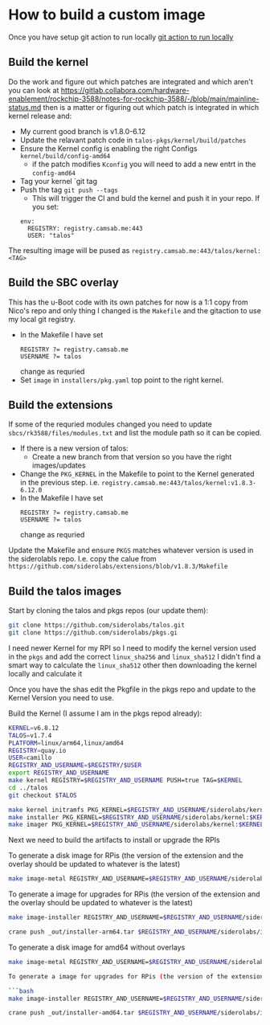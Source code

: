 
# How to build a custom image

Once you have setup git action to run locally [git action to run locally](gitaction.md)


## Build the kernel
Do the work and figure out which patches are integrated and which aren't you can look at  https://gitlab.collabora.com/hardware-enablement/rockchip-3588/notes-for-rockchip-3588/-/blob/main/mainline-status.md
then is a matter or figuring out which patch is integrated in which kernel release and:

- My current good branch is v1.8.0-6.12
- Update the relavant patch code in `talos-pkgs/kernel/build/patches`
- Ensure the Kernel config is enabling the right Configs `kernel/build/config-amd64`
  - if the patch modifies `Kconfig` you will need to add a new entrt in the `config-amd64`
- Tag your kernel `git tag <tag>
- Push the tag `git push --tags`
  - This will trigger the CI and buld the kernel and push it in your repo. If you set:
  ```
  env:
    REGISTRY: registry.camsab.me:443
    USER: "talos"
  ```
The resulting image will be pused as  `registry.camsab.me:443/talos/kernel:<TAG>`

## Build the SBC overlay

This has the u-Boot code with its own patches for now is a 1:1 copy from Nico's repo and only thing I changed is the `Makefile` and the gitaction to use my local git registry. 
- In the Makefile I have set
  ```
  REGISTRY ?= registry.camsab.me
  USERNAME ?= talos
  ```
   change as requried
- Set `image` in `installers/pkg.yaml` top point to the right kernel.


## Build the extensions

If some of the requried modules changed you need to update `sbcs/rk3588/files/modules.txt` and list the module path so it can be copied. 
- If there is a new version of talos:
  - Create a new branch from that version so you have the right images/updates
- Change the `PKG_KERNEL` in the Makefile to point to the Kernel generated in the previous step. i.e. `registry.camsab.me:443/talos/kernel:v1.8.3-6.12.0`
- In the Makefile I have set 
  ```
  REGISTRY ?= registry.camsab.me
  USERNAME ?= talos
  ```
  change as requried

Update the Makefile and ensure `PKGS` matches whatever version is used in the siderolabls repo. I.e. copy the calue from `https://github.com/siderolabs/extensions/blob/v1.8.3/Makefile`


## Build the talos images




Start by cloning the talos and pkgs repos (our update them):

```bash
git clone https://github.com/siderolabs/talos.git
git clone https://github.com/siderolabs/pkgs.gi
```

I need newer Kernel for my RPI so I need to modify the kernel version used in the `pkgs` and add the correct `linux_sha256` and `linux_sha512` I didn't find a smart way to calculate the `linux_sha512` other then downloading the kernel locally and calculate it

Once you have the shas edit the Pkgfile in the pkgs repo and update to the Kernel Version you need to use. 

Build the Kernel (I assume I am in the pkgs repod already):

```bash
KERNEL=v6.8.12
TALOS=v1.7.4
PLATFORM=linux/arm64,linux/amd64
REGISTRY=quay.io
USER=camillo
REGISTRY_AND_USERNAME=$REGISTRY/$USER
export REGISTRY_AND_USERNAME
make kernel REGISTRY=$REGISTRY_AND_USERNAME PUSH=true TAG=$KERNEL
cd ../talos
git checkout $TALOS

make kernel initramfs PKG_KERNEL=$REGISTRY_AND_USERNAME/siderolabs/kernel:$KERNEL PLATFORM=$PLATFORM REGISTRY=$REGISTRY_AND_USERNAME PUSH=true
make installer PKG_KERNEL=$REGISTRY_AND_USERNAME/siderolabs/kernel:$KERNEL PLATFORM=$PLATFORM REGISTRY=$REGISTRY_AND_USERNAME PUSH=true
make imager PKG_KERNEL=$REGISTRY_AND_USERNAME/siderolabs/kernel:$KERNEL PLATFORM=$PLATFORM REGISTRY=$REGISTRY_AND_USERNAME PUSH=true

```

Next we need to build the artifacts to install or upgrade the RPIs

To generate a disk image for RPis (the version of the extension and the overlay should be updated to whatever is the latest)

```bash
make image-metal REGISTRY_AND_USERNAME=$REGISTRY_AND_USERNAME/siderolabs IMAGER_ARGS="--base-installer-image $REGISTRY_AND_USERNAME/siderolabs/installer:$TALOS --system-extension-image ghcr.io/siderolabs/iscsi-tools:v0.1.4@sha256:4370d0740f27a7ae7aee56a8da6cd4f00ed8019bd4024fa73b44cb388ec86194  --system-extension-image ghcr.io/siderolabs/util-linux-tools:2.39.3@sha256:6a0d86f1cfbb296dfe2c29e033d9cb3d9f78ed98413865522238f4e1505365c4 --overlay-image ghcr.io/siderolabs/sbc-raspberrypi:v0.1.0-beta.0@sha256:47c6b7dc1cf697fc1ced0928eb4e8a37e83e99898289f59aaa49f8ed97249352 --overlay-name=rpi_generic" PLATFORM=linux/arm64
```

To generate a image for upgrades for RPis (the version of the extension and the overlay should be updated to whatever is the latest)

```bash
make image-installer REGISTRY_AND_USERNAME=$REGISTRY_AND_USERNAME/siderolabs IMAGER_ARGS="--base-installer-image $REGISTRY_AND_USERNAME/siderolabs/installer:$TALOS --system-extension-image ghcr.io/siderolabs/iscsi-tools:v0.1.4@sha256:4370d0740f27a7ae7aee56a8da6cd4f00ed8019bd4024fa73b44cb388ec86194  --system-extension-image ghcr.io/siderolabs/util-linux-tools:2.39.3@sha256:6a0d86f1cfbb296dfe2c29e033d9cb3d9f78ed98413865522238f4e1505365c4 --overlay-image ghcr.io/siderolabs/sbc-raspberrypi:v0.1.0-beta.0@sha256:47c6b7dc1cf697fc1ced0928eb4e8a37e83e99898289f59aaa49f8ed97249352 --overlay-name=rpi_generic" PLATFORM=linux/arm64

crane push _out/installer-arm64.tar $REGISTRY_AND_USERNAME/siderolabs/installer-rpi:$TALOS 
```

To generate a disk image for amd64 without overlays

```bash
make image-metal REGISTRY_AND_USERNAME=$REGISTRY_AND_USERNAME/siderolabs IMAGER_ARGS="--base-installer-image $REGISTRY_AND_USERNAME/siderolabs/installer:$TALOS --system-extension-image ghcr.io/siderolabs/iscsi-tools:v0.1.4@sha256:4370d0740f27a7ae7aee56a8da6cd4f00ed8019bd4024fa73b44cb388ec86194  --system-extension-image ghcr.io/siderolabs/util-linux-tools:2.39.3@sha256:6a0d86f1cfbb296dfe2c29e033d9cb3d9f78ed98413865522238f4e1505365c4" PLATFORM=linux/amd64

To generate a image for upgrades for RPis (the version of the extension and the overlay should be updated to whatever is the latest)

```bash
make image-installer REGISTRY_AND_USERNAME=$REGISTRY_AND_USERNAME/siderolabs IMAGER_ARGS="--base-installer-image $REGISTRY_AND_USERNAME/siderolabs/installer:$TALOS --system-extension-image ghcr.io/siderolabs/iscsi-tools:v0.1.4@sha256:4370d0740f27a7ae7aee56a8da6cd4f00ed8019bd4024fa73b44cb388ec86194  --system-extension-image ghcr.io/siderolabs/util-linux-tools:2.39.3@sha256:6a0d86f1cfbb296dfe2c29e033d9cb3d9f78ed98413865522238f4e1505365c4" PLATFORM=linux/amd64 

crane push _out/installer-amd64.tar $REGISTRY_AND_USERNAME/siderolabs/installer-amd64:$TALOS
```
